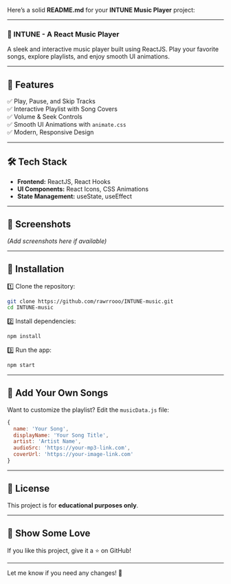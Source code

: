 Here’s a solid **README.md** for your **INTUNE Music Player** project:  

---

### **🎵 INTUNE - A React Music Player**  
A sleek and interactive music player built using ReactJS. Play your favorite songs, explore playlists, and enjoy smooth UI animations.  
 

---

## **🚀 Features**  
✅ Play, Pause, and Skip Tracks  
✅ Interactive Playlist with Song Covers  
✅ Volume & Seek Controls  
✅ Smooth UI Animations with `animate.css`  
✅ Modern, Responsive Design  

---

## **🛠️ Tech Stack**  
- **Frontend:** ReactJS, React Hooks  
- **UI Components:** React Icons, CSS Animations  
- **State Management:** useState, useEffect  

---

## **📸 Screenshots**  
*(Add screenshots here if available)*  

---

## **🔧 Installation**  
1️⃣ Clone the repository:  
```sh
git clone https://github.com/rawrrooo/INTUNE-music.git
cd INTUNE-music
```
2️⃣ Install dependencies:  
```sh
npm install
```
3️⃣ Run the app:  
```sh
npm start
```

---

## **🎼 Add Your Own Songs**  
Want to customize the playlist? Edit the `musicData.js` file:  
```js
{
  name: 'Your Song',
  displayName: 'Your Song Title',
  artist: 'Artist Name',
  audioSrc: 'https://your-mp3-link.com',
  coverUrl: 'https://your-image-link.com'
}
```

---

## **📜 License**  
This project is for **educational purposes only**.  

---

## **🌟 Show Some Love**  
If you like this project, give it a ⭐ on GitHub!  

---

Let me know if you need any changes! 🚀
